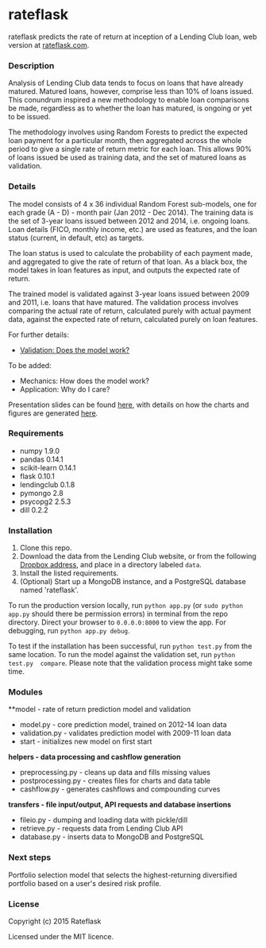 rateflask
========

rateflask predicts the rate of return at inception of a Lending Club loan, web 
version at [rateflask.com](http://www.rateflask.com).

### Description
Analysis of Lending Club data tends to focus on loans that have already matured. 
Matured loans, however, comprise less than 10% of loans issued. This conundrum 
inspired a new methodology to enable loan comparisons be made, regardless as to 
whether the loan has matured, is ongoing or yet to be issued.

The methodology involves using Random Forests to predict the expected loan 
payment for a particular month, then aggregated across the whole period to give 
a single rate of return metric for each loan. This allows 90% of loans issued be
used as training data, and the set of matured loans as validation.

### Details

The model consists of 4 x 36 individual Random Forest sub-models, one for each
grade (A - D) - month pair (Jan 2012 - Dec 2014). The training data is the set 
of 3-year loans issued between 2012 and 2014, i.e. ongoing loans. Loan details 
(FICO, monthly income, etc.) are used as features, and the loan status (current, 
in default, etc) as targets.

The loan status is used to calculate the probability of each payment made, and 
aggregated to give the rate of return of that loan. As a black box, the model 
takes in loan features as input, and outputs the expected rate of return.

The trained model is validated against 3-year loans issued between 2009 and
2011, i.e. loans that have matured. The validation process involves comparing 
the actual rate of return, calculated purely with actual payment data, against
the expected rate of return, calculated purely on loan features.

For further details:
* [Validation: Does the model work?](http://nbviewer.ipython.org/github/savarin/rateflask/blob/master/notebooks/validation.ipynb)

To be added:
* Mechanics: How does the model work?
* Application: Why do I care?

Presentation slides can be found [here](https://github.com/savarin/rateflask/blob/master/presentation.pdf), with details on how the charts and 
figures are generated [here](http://nbviewer.ipython.org/github/savarin/rateflask/blob/master/notebooks/charts.ipynb).

### Requirements
* numpy 1.9.0
* pandas 0.14.1
* scikit-learn 0.14.1
* flask 0.10.1
* lendingclub 0.1.8
* pymongo 2.8
* psycopg2 2.5.3
* dill 0.2.2

### Installation
1. Clone this repo.
2. Download the data from the Lending Club website, or from the following 
[Dropbox address](https://www.dropbox.com/sh/pmwh81xl7bi5axv/AABSewOpldF2zdqr6JOP5lNha?dl=0), 
and place in a directory labeled `data`.
3. Install the listed requirements.
4. (Optional) Start up a MongoDB instance, and a PostgreSQL database named 
'rateflask'.

To run the production version locally, run `python app.py` (or `sudo python 
app.py` should there be permission errors) in terminal from the repo directory.
Direct your browser to `0.0.0.0:8000` to view the app. For debugging, run 
`python app.py debug`.

To test if the installation has been successful, run `python test.py` from the 
same location. To run the model against the validation set, run `python test.py 
compare`. Please note that the validation process might take some time.

### Modules

**model - rate of return prediction model and validation
- model.py - core prediction model, trained on 2012-14 loan data
- validation.py - validates prediction model with 2009-11 loan data
- start - initializes new model on first start

**helpers - data processing and cashflow generation**
- preprocessing.py - cleans up data and fills missing values
- postprocessing.py - creates files for charts and data table
- cashflow.py - generates cashflows and compounding curves

**transfers - file input/output, API requests and database insertions**
- fileio.py - dumping and loading data with pickle/dill
- retrieve.py - requests data from Lending Club API
- database.py - inserts data to MongoDB and PostgreSQL

### Next steps

Portfolio selection model that selects the highest-returning diversified 
portfolio based on a user's desired risk profile.


### License

Copyright (c) 2015 Rateflask

Licensed under the MIT licence.